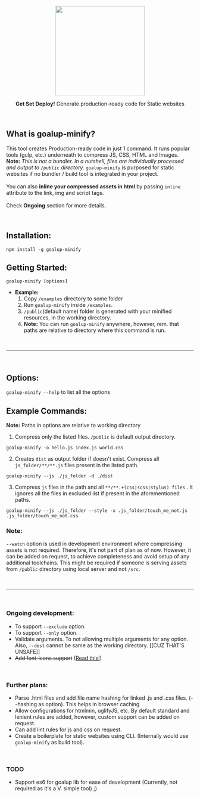 <p align="center">
  <img width="240px" src="https://user-images.githubusercontent.com/6055628/50710526-41197300-1091-11e9-9a0e-8e7817cc286a.png">
	
  <p align="center"><b>Get Set Deploy!</b> Generate production-ready code for Static websites</p>
</p>


<br />

## What is goalup-minify?
This tool creates Production-ready code in just 1 command. It runs popular tools (gulp, etc.) underneath to compress JS, CSS, HTML and Images. **Note:** *This is not a bundler. In a nutshell, files are individually processed and output to `/public` directory.* `goalup-minify` is purposed for static websites if no bundler / build tool is integrated in your project. 
<br />
<br />
You can also **inline your compressed assets in html** by passing `inline` attribute to the link, img and script tags.
<br />
<br />
Check **Ongoing** section for more details.

<br />

## Installation:

```
npm install -g goalup-minify
```

## Getting Started:

```
goalup-minify [options]
```

- **Example:**
	1. Copy `/examples` directory to some folder
	2. Run `goalup-minify` inside `/examples`.
	3. `/public`(default name) folder is generated with your minified resources, in the working directory.
	4. **Note:** You can run `goalup-minify` anywhere, however, rem. that paths are relative to  directory where this command is run.

<br />

-----

<br />

## Options:

`goalup-minify --help` to list all the options


## Example Commands:
**Note:** Paths in options are relative to working directory

1. Compress only the listed files. `/public` is default output directory.

`goalup-minify -o hello.js index.js world.css`


2. Creates `dist` as output folder if doesn't exist. Compress all `js_folder/**/**.js` files present in the listed path.

`goalup-minify --js ./js_folder -d ./dist`

3. Compress `js` files in the path and all `**/**.+(css|scss|stylus) files` . It ignores all the files in excluded list if present in the aforementioned paths.

`goalup-minify --js ./js_folder --style -x .js_folder/touch_me_not.js .js_folder/touch_me_not.css`


### Note:
`--watch` option is used in development environment where compressing assets is not required. Therefore, it's not part of plan as of now. However, it can be added on request, to achieve completeness and avoid setup of any additional toolchains. This might be required if someone is serving assets from `/public` directory using local server and not `/src`.

<br />

-----

<br />

### Ongoing development:
- To support `--exclude` option.
- To support `--only` option.
- Validate arguments. To not allowing multiple arguments for any option. Also, `--dest` cannot be same as the working directory. [[CUZ THAT'S UNSAFE]]
- ~~Add font-icons support~~ ([Read this!](https://www.sarasoueidan.com/blog/icon-fonts-to-svg/))

<br />

### Further plans:
- Parse .html files and add file name hashing for linked .js and .css files. (--hashing as option). This helps in browser caching
- Allow configurations for htmlmin, uglifyJS, etc. By default standard and lenient rules are added, however, custom support can be added on request.
- Can add lint rules for js and css on request.
- Create a boilerplate for static websites using CLI. (Internally would use `goalup-minify` as build tool).

<br />

### TODO
- Support es6 for goalup lib for ease of development (Currently, not required as it's a V. simple tool) ;)
